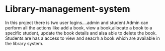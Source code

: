 # Library-management-system
In this project there is two user logins....admin and student
Admin can perform all the actions like add a book, view a book,allocate a book to a specific student, update the book details and alsa able to delete the book.
Students are has a access to view and seacrh a book which are available in the library system.
